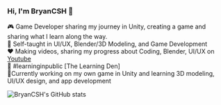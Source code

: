 ### Hi, I'm BryanCSH 🍂

🎮 Game Developer sharing my journey in Unity, creating a game and sharing what I learn along the way.<br/>
🌱 Self-taught in UI/UX, Blender/3D Modeling, and Game Development<br/>
❤️ Making videos, sharing my progress about Coding, Blender, UI/UX on [Youtube](https://www.youtube.com/@BryanCSH)<br/>
🌸 #learninginpublic [The Learning Den]<br/>
🔭Currently working on my own game in Unity and learning 3D modeling, UI/UX design, and app development<br/>

<!--Github Stats:(https://github-readme-stats.vercel.app/api?username=anuraghazra&show_icons=true&theme=transparent)-->
![BryanCSH's GitHub stats](https://github-readme-stats.vercel.app/api?username=BryanCSH&show_icons=true&theme=dark)
